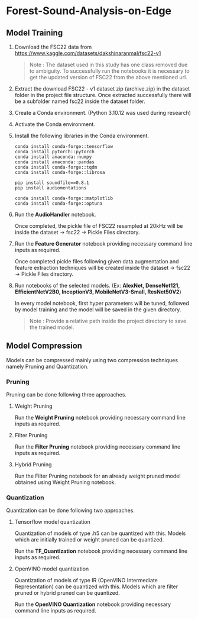 # Forest-Sound-Analysis-on-Edge

## Model Training

1.  Download the FSC22 data from https://www.kaggle.com/datasets/dakshinaranmal/fsc22-v1

     > Note : The dataset used in this study has one class removed due to ambiguity. To successfully run the notebooks it is necessary to get the updated version of FSC22 from the above mentioned url.

2.  Extract the download FSC22 - v1 dataset zip (archive.zip) in the dataset folder in the project file structure. Once extracted successfully there will be a subfolder named fsc22 inside the dataset folder.

3.  Create a Conda environment. (Python 3.10.12 was used during research)

4.  Activate the Conda environment.

5.  Install the following libraries in the Conda environment.

        conda install conda-forge::tensorflow
        conda install pytorch::pytorch
        conda install anaconda::numpy
        conda install anaconda::pandas
        conda install conda-forge::tqdm
        conda install conda-forge::librosa
    
        pip install soundfile==0.8.1
        pip install audiomentations
         
        conda install conda-forge::matplotlib
        conda install conda-forge::optuna

7.  Run the **AudioHandler** notebook.

    Once completed, the pickle file of FSC22 resampled at 20kHz will be inside the dataset -\> fsc22 -\> Pickle Files directory.

9.  Run the **Feature Generator** notebook providing necessary command line inputs as required.
   
    Once completed pickle files following given data augmentation and feature extraction techniques will be created inside the dataset -\> fsc22 -\> Pickle Files directory.

8.  Run notebooks of the selected models. (Ex: **AlexNet, DenseNet121, EfficientNetV2B0, InceptionV3, MobileNetV3-Small, ResNet50V2**)
  
    In every model notebook, first hyper parameters will be tuned, followed by model training and the model will be saved in the given directory.

       > Note : Provide a relative path inside the project directory to save the trained model.

## Model Compression

Models can be compressed mainly using two compression techniques namely Pruning and Quantization.

### Pruning

Pruning can be done following three approaches.

1.  Weight Pruning

      Run the **Weight Pruning** notebook providing necessary command line inputs as required.

2.  Filter Pruning

      Run the **Filter Pruning** notebook providing necessary command line inputs as required.

3.  Hybrid Pruning

      Run the Filter Pruning notebook for an already weight pruned model obtained using Weight Pruning notebook.

### Quantization

Quantization can be done following two approaches.

1.  Tensorflow model quantization

      Quantization of models of type .h5 can be quantized with this. Models which are initially trained or weight pruned can be quantized.
      
      Run the **TF_Quantization** notebook providing necessary command line inputs as required.

2.  OpenVINO model quantization

      Quantization of models of type IR (OpenVINO Intermediate Representation) can be quantized with this. Models which are filter pruned or hybrid pruned can be quantized.
      
      Run the **OpenVINO Quantization** notebook providing necessary command line inputs as required.

